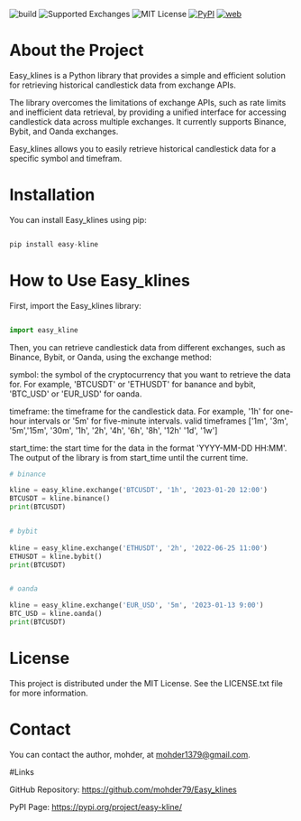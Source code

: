 <p align="center">

  ![build](https://img.shields.io/badge/build%20-passing-green)
  ![Supported Exchanges](https://img.shields.io/badge/exchanges-3-blue.svg)
  ![MIT License](https://img.shields.io/badge/License-MIT-yellow.svg)
  [![PyPI](https://img.shields.io/badge/pypi-0.0.2-orange)](https://pypi.org/project/easy-kline/)
  [![web](https://img.shields.io/badge/mohder-website-brightgreen)](https://mohder.com) 
  
</p>

# About the Project
Easy_klines is a Python library that provides a simple and efficient solution for retrieving historical candlestick data from exchange APIs.

The library overcomes the limitations of exchange APIs, such as rate limits and inefficient data retrieval, by providing a unified interface for accessing candlestick data across multiple exchanges. It currently supports Binance, Bybit, and Oanda exchanges.

Easy_klines allows you to easily retrieve historical candlestick data for a specific symbol and timefram.

# Installation
You can install Easy_klines using pip:


```python

pip install easy-kline


```


# How to Use Easy_klines


First, import the Easy_klines library:

```python

import easy_kline

```


Then, you can retrieve candlestick data from different exchanges, such as Binance, Bybit, or Oanda, using the exchange method:

symbol: the symbol of the cryptocurrency that you want to retrieve the data for. For example, 'BTCUSDT' or 'ETHUSDT' for banance and bybit, 'BTC_USD' or 'EUR_USD' for oanda.

timeframe: the timeframe for the candlestick data. For example, '1h' for one-hour intervals or '5m' for five-minute intervals.
valid timeframes ['1m', '3m', '5m','15m', '30m', '1h', '2h', '4h', '6h', '8h', '12h' '1d', '1w']

start_time: the start time for the data in the format 'YYYY-MM-DD HH:MM'. The output of the library is from start_time until the current time.







```python
# binance

kline = easy_kline.exchange('BTCUSDT', '1h', '2023-01-20 12:00')
BTCUSDT = kline.binance()
print(BTCUSDT)


# bybit
 
kline = easy_kline.exchange('ETHUSDT', '2h', '2022-06-25 11:00')
ETHUSDT = kline.bybit()
print(BTCUSDT)


# oanda

kline = easy_kline.exchange('EUR_USD', '5m', '2023-01-13 9:00')
BTC_USD = kline.oanda()
print(BTCUSDT)

```

# License

This project is distributed under the MIT License. See the LICENSE.txt file for more information.




# Contact

You can contact the author, mohder, at mohder1379@gmail.com.


#Links 


GitHub Repository: https://github.com/mohder79/Easy_klines

PyPI Page: https://pypi.org/project/easy-kline/
